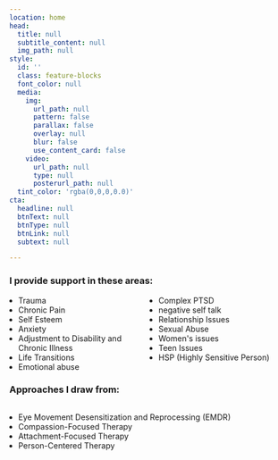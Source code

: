 ```yaml
---
location: home
head:
  title: null
  subtitle_content: null
  img_path: null
style:
  id: ''
  class: feature-blocks
  font_color: null
  media:
    img:
      url_path: null
      pattern: false
      parallax: false
      overlay: null
      blur: false
      use_content_card: false
    video:
      url_path: null
      type: null
      posterurl_path: null
  tint_color: 'rgba(0,0,0,0.0)'
cta:
  headline: null
  btnText: null
  btnType: null
  btnLink: null
  subtext: null

---
```

<div class="d-flex align-items-center justify-content-around row">
<div class="col-12">
<h3>I provide support in these areas:</h3>
<ul class="home-list" style="columns: 2; padding-left: 16px;">
<li>Trauma</li>
<li>Chronic Pain</li>
<li>Self Esteem</li>
<li>Anxiety</li>
<li>Adjustment to Disability and Chronic Illness</li>
<li>Life Transitions</li>
<li>Emotional abuse</li>
<li>Complex PTSD</li>
<li>negative self talk</li>
<li>Relationship Issues</li>
<li>Sexual Abuse</li>
<li>Women's issues</li>
<li>Teen Issues</li>
<li>HSP (Highly Sensitive Person)</li>
</ul>
<h3>Approaches I draw from:</h3>
<ul class="home-list" style="columns: 1; padding-left: 16px;">
<li>
<p style="margin-bottom: 0;">Eye Movement Desensitization and Reprocessing (EMDR)</p>
</li>
<li>Compassion-Focused Therapy</li>
<li>Attachment-Focused Therapy</li>
<li>Person-Centered Therapy</li>
</ul>
</div>
</div>
